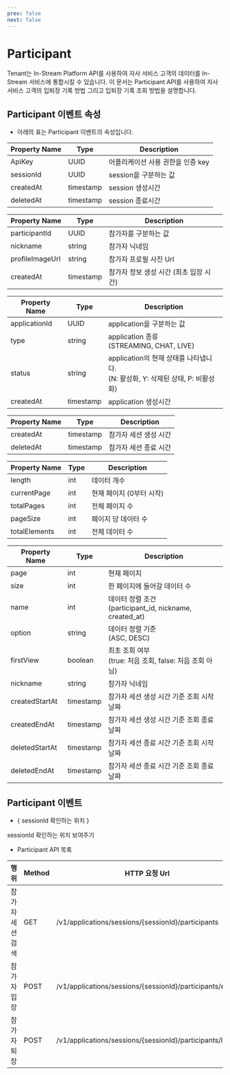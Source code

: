```yaml
---
prev: false
next: false
---
```


# Participant

Tenant는 In-Stream Platform API를 사용하여 자사 서비스 고객의 데이터를 In-Stream 서비스에 통합시킬 수 있습니다. 이 문서는 Participant API를 사용하여 자사 서비스 고객의 입퇴장 기록 방법 그리고 입퇴장 기록 조회 방법을 설명합니다.

## Participant 이벤트 속성

-   아래의 표는 Participant 이벤트의 속성입니다.

| Property Name | Type      | Description                       |
| ------------- | --------- | --------------------------------- |
| ApiKey        | UUID      | 어플리케이션 사용 권한을 인증 key |
| sessionId     | UUID      | session을 구분하는 값             |
| createdAt     | timestamp | session 생성시간                  |
| deletedAt     | timestamp | session 종료시간                  |

| Property Name   | Type      | Description                            |
| --------------- | --------- | -------------------------------------- |
| participantId   | UUID      | 참가자를 구분하는 값                   |
| nickname        | string    | 참가자 닉네임                          |
| profileImageUrl | string    | 참가자 프로필 사진 Url                 |
| createdAt       | timestamp | 참가자 정보 생성 시간 (최초 입장 시간) |

| Property Name | Type      | Description                                                                          |
| ------------- | --------- | ------------------------------------------------------------------------------------ |
| applicationId | UUID      | application을 구분하는 값                                                            |
| type          | string    | application 종류 <br/> (STREAMING, CHAT, LIVE)                                       |
| status        | string    | application의 현재 상태를 나타냅니다. <br/> (N: 활성화, Y: 삭제된 상태, P: 비활성화) |
| createdAt     | timestamp | application 생성시간                                                                 |

| Property Name | Type      | Description           |
| ------------- | --------- | --------------------- |
| createdAt     | timestamp | 참가자 세션 생성 시간 |
| deletedAt     | timestamp | 참가자 세션 종료 시간 |

| Property Name | Type | Description              |
| ------------- | ---- | ------------------------ |
| length        | int  | 데이터 개수              |
| currentPage   | int  | 현재 페이지 (0부터 시작) |
| totalPages    | int  | 전체 페이지 수           |
| pageSize      | int  | 페이지 당 데이터 수      |
| totalElements | int  | 전체 데이터 수           |

| Property Name  | Type      | Description                                                   |
| -------------- | --------- | ------------------------------------------------------------- |
| page           | int       | 현재 페이지                                                   |
| size           | int       | 한 페이지에 들어갈 데이터 수                                  |
| name           | int       | 데이터 정렬 조건 <br/> (participant_id, nickname, created_at) |
| option         | string    | 데이터 정렬 기준 <br/> (ASC, DESC)                            |
| firstView      | boolean   | 최초 조회 여부 <br/> (true: 처음 조회, false: 처음 조회 아님) |
| nickname       | string    | 참가자 닉네임                                                 |
| createdStartAt | timestamp | 참가자 세션 생성 시간 기준 조회 시작 날짜                     |
| createdEndAt   | timestamp | 참가자 세션 생성 시간 기준 조회 종료 날짜                     |
| deletedStartAt | timestamp | 참가자 세션 종료 시간 기준 조회 시작 날짜                     |
| deletedEndAt   | timestamp | 참가자 세션 종료 시간 기준 조회 종료 날짜                     |

## Participant 이벤트

-   { sessionId 확인하는 위치 }

<!-- ![sessionId 확인하는 위치 보여주기](../Chat%205a10563a51da4845b089724692abd084/%E1%84%80%E1%85%A2%E1%84%8B%E1%85%AD%202f856f9e0c184551865a86fb8d39dec3/Untitled.png) -->

sessionId 확인하는 위치 보여주기

-   Participant API 목록

| 행위             | Method | HTTP 요청 Url                                            |
| ---------------- | ------ | -------------------------------------------------------- |
| 참가자 세션 검색 | GET    | /v1/applications/sessions/{sessionId}/participants       |
| 참가자 입장      | POST   | /v1/applications/sessions/{sessionId}/participants/enter |
| 참가자 퇴장      | POST   | /v1/applications/sessions/{sessionId}/participants/leave |
